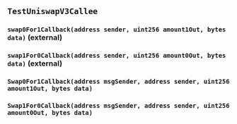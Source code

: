 ## `TestUniswapV3Callee`






### `swap0For1Callback(address sender, uint256 amount1Out, bytes data)` (external)





### `swap1For0Callback(address sender, uint256 amount0Out, bytes data)` (external)






### `Swap0For1Callback(address msgSender, address sender, uint256 amount1Out, bytes data)`





### `Swap1For0Callback(address msgSender, address sender, uint256 amount0Out, bytes data)`





